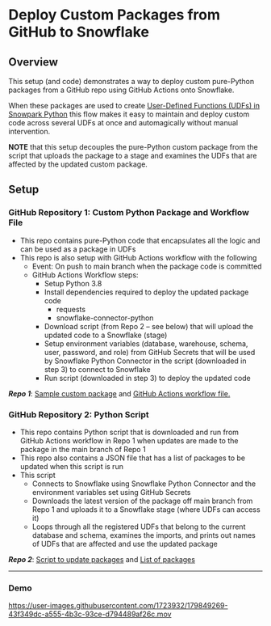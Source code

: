 # Deploy Custom Packages from GitHub to Snowflake

## Overview

This setup (and code) demonstrates a way to deploy custom pure-Python packages from a GitHub repo using GitHub Actions onto Snowflake.

When these packages are used to create [User-Defined Functions (UDFs) in Snowpark Python](https://docs.snowflake.com/en/developer-guide/udf/python/udf-python-creating.html#label-udf-python-stage) this flow makes it easy to maintain and deploy custom code across several UDFs at once and automagically without manual intervention.

**NOTE** that this setup decouples the pure-Python custom package from the script that uploads the package to a stage and examines the UDFs that are affected by the updated custom package.

## Setup

### GitHub Repository 1: Custom Python Package and Workflow File
* This repo contains pure-Python code that encapsulates all the logic and can be used as a package in UDFs
* This repo is also setup with GitHub Actions workflow with the following
   * Event: On push to main branch when the package code is committed  
   * GitHub Actions Workflow steps:
     * Setup Python 3.8
     * Install dependencies required to deploy the updated package code
       * requests
       * snowflake-connector-python
     * Download script (from Repo 2 – see below) that will upload the updated code to a Snowflake (stage)
     * Setup environment variables (database, warehouse, schema, user, password, and role) from GitHub Secrets that will be used by Snowflake Python Connector in the script (downloaded in step 3) to connect to Snowflake
     * Run script (downloaded in step 3) to deploy the updated code
     
***Repo 1***:  [Sample custom package](https://github.com/iamontheinet/user-defined-functions/blob/main/do_something_cool.py) and [GitHub Actions workflow file.](https://github.com/iamontheinet/user-defined-functions/blob/main/.github/workflows/python-app.yml)

### GitHub Repository 2: Python Script 
* This repo contains Python script that is downloaded and run from GitHub Actions workflow in Repo 1 when updates are made to the package in the main branch of Repo 1
* This repo also contains a JSON file that has a list of packages to be updated when this script is run
* This script 
   * Connects to Snowflake using Snowflake Python Connector and the environment variables set using GitHub Secrets
   * Downloads the latest version of the package off main branch from Repo 1 and uploads it to a Snowflake stage (where UDFs can access it)
   * Loops through all the registered UDFs that belong to the current database and schema, examines the imports, and prints out names of UDFs that are affected and use the updated package

***Repo 2***: [Script to update packages](https://github.com/iamontheinet/c-i-c-d/blob/main/update_packages.py) and [List of packages](https://github.com/iamontheinet/c-i-c-d/blob/main/packages_list.json)

___

### Demo

https://user-images.githubusercontent.com/1723932/179849269-43f349dc-a555-4b3c-93ce-d794489af26c.mov



